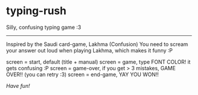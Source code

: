 # typing-rush
Silly, confusing typing game :3 

___
Inspired by the Saudi card-game, Lakhma (Confusion) 
You need to scream your answer out loud when playing Lakhma, which makes it funny :P

screen = start, default (title + manual)
screen = game, type FONT COLOR! it gets confusing :P
screen = game-over, if you get > 3 mistakes, GAME OVER!! (you can retry :3)
screen = end-game, YAY YOU WON!!

*Have fun!*